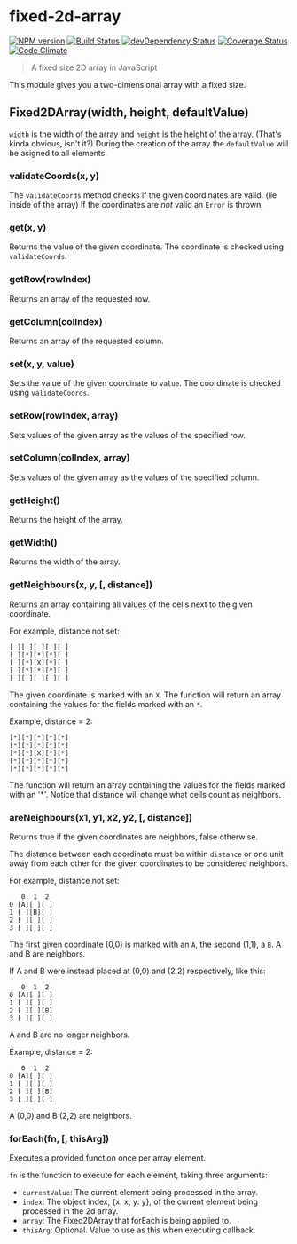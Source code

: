 # fixed-2d-array
[![NPM version](https://badge.fury.io/js/fixed-2d-array.svg)](http://badge.fury.io/js/fixed-2d-array)
[![Build Status](https://travis-ci.org/tillarnold/fixed-2d-array.svg?branch=master)](https://travis-ci.org/tillarnold/fixed-2d-array)
[![devDependency Status](https://david-dm.org/tillarnold/fixed-2d-array/dev-status.svg)](https://david-dm.org/tillarnold/fixed-2d-array#info=devDependencies)
[![Coverage Status](https://coveralls.io/repos/tillarnold/fixed-2d-array/badge.svg?branch=master)](https://coveralls.io/r/tillarnold/fixed-2d-array?branch=master)
[![Code Climate](https://codeclimate.com/github/tillarnold/fixed-2d-array/badges/gpa.svg)](https://codeclimate.com/github/tillarnold/fixed-2d-array)


> A fixed size 2D array in JavaScript

This module gives you a two-dimensional array with a fixed size.

## Fixed2DArray(width, height, defaultValue)
`width` is the width of the array and `height` is the height of the array. (That's kinda obvious, isn't it?)
During the creation of the array the `defaultValue` will be asigned to all elements.

### validateCoords(x, y)
The `validateCoords` method checks if the given coordinates are valid. (lie inside of the array)
If the coordinates are *not* valid an `Error` is thrown.

### get(x, y)
Returns the value of the given coordinate. The coordinate is checked using `validateCoords`.

### getRow(rowIndex)
Returns an array of the requested row.

### getColumn(colIndex)
Returns an array of the requested column.

### set(x, y, value)
Sets the value of the given coordinate to `value`. The coordinate is checked using `validateCoords`.

### setRow(rowIndex, array)
Sets values of the given array as the values of the specified row.

### setColumn(colIndex, array)
Sets values of the given array as the values of the specified column.

### getHeight()
Returns the height of the array.

### getWidth()
Returns the width of the array.

### getNeighbours(x, y, [, distance])
Returns an array containing all values of the cells next to the given coordinate.

For example, distance not set:
```
[ ][ ][ ][ ][ ]
[ ][*][*][*][ ]
[ ][*][X][*][ ]
[ ][*][*][*][ ]
[ ][ ][ ][ ][ ]
```

The given coordinate is marked with an `X`. The function will return an array containing the values for the fields marked with an `*`.

Example, distance = 2:
```
[*][*][*][*][*]
[*][*][*][*][*]
[*][*][X][*][*]
[*][*][*][*][*]
[*][*][*][*][*]
```

The function will return an array containing the values for the fields marked with an '*'. Notice that distance will change what cells count as neighbors.

### areNeighbours(x1, y1, x2, y2, [, distance])
Returns true if the given coordinates are neighbors, false otherwise.

The distance between each coordinate must be within `distance` or one unit away from each other for the
given coordinates to be considered neighbors.

For example, distance not set:

```
   0  1  2 
0 [A][ ][ ]
1 [ ][B][ ]
2 [ ][ ][ ]
3 [ ][ ][ ]
```

The first given coordinate (0,0) is marked with an `A`, the second (1,1), a `B`.
A and B are neighbors.

If A and B were instead placed at (0,0) and (2,2) respectively, like this:

```
   0  1  2 
0 [A][ ][ ]
1 [ ][ ][ ]
2 [ ][ ][B]
3 [ ][ ][ ]
```

A and B are no longer neighbors.

Example, distance = 2:

```
   0  1  2 
0 [A][ ][ ]
1 [ ][ ][ ]
2 [ ][ ][B]
3 [ ][ ][ ]
```

A (0,0) and B (2,2) are neighbors.

### forEach(fn, [, thisArg])
Executes a provided function once per array element.

`fn` is the function to execute for each element, taking three arguments: 
  * `currentValue`: The current element being processed in the array.
  * `index`: The object index, {x: x, y: y}, of the current element being processed in the 2d array.
  * `array`: The Fixed2DArray that forEach is being applied to. 
  * `thisArg`: Optional. Value to use as this when executing callback.